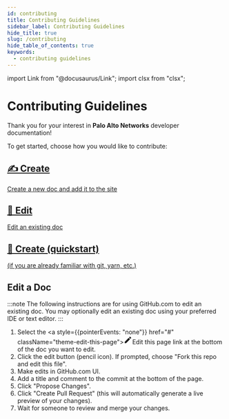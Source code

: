```yaml
---
id: contributing
title: Contributing Guidelines
sidebar_label: Contributing Guidelines
hide_title: true
slug: /contributing
hide_table_of_contents: true
keywords:
  - contributing guidelines
---
```


import Link from "@docusaurus/Link";
import clsx from "clsx";

# Contributing Guidelines

Thank you for your interest in **Palo Alto Networks** developer documentation!

To get started, choose how you would like to contribute:


<article className="margin-top--lg">
  <section className="row">
    <article className="col col--6 margin-bottom--lg">
      <a className="card padding--lg" href="/contributing/create-doc-reqs">
        <h2 className="text--truncate" title="Create">✍️ Create</h2>
        <p className="text--truncate" title="Create a new doc and add it to the site">
            Create a new doc and add it to the site
        </p>
      </a>
    </article>
    <article className="col col--6 margin-bottom--lg">
      <a className="card padding--lg" href="#edit-a-doc">
        <h2 className="text--truncate" title="Edit">📝 Edit</h2>
        <p className="text--truncate" title="Edit an existing doc">
            Edit an existing doc
        </p>
      </a>
    </article>
    <article className="col col--6 margin-bottom--lg">
      <a className="card padding--lg" href="/contributing/create-doc-tldr">
        <h2 className="text--truncate" title="Create (quickstart)">🚀 Create (quickstart)</h2>
        <p className="text--truncate" title="If you are famliar with git, yarn, etc.">
            (if you are already familiar with git, yarn, etc.)
        </p>
      </a>
    </article>
  </section>
</article>

## Edit a Doc

:::note
The following instructions are for using GitHub.com to edit an existing doc. You may optionally edit an existing doc using your preferred IDE or text editor.
:::

1. Select the <a style={{pointerEvents: "none"}} href="#" className="theme-edit-this-page"><svg fill="currentColor" height="20" width="20" viewBox="0 0 40 40" className="iconEdit_node_modules-@docusaurus-theme-classic-lib-theme-Icon-Edit-styles-module" aria-hidden="true"><g><path d="m34.5 11.7l-3 3.1-6.3-6.3 3.1-3q0.5-0.5 1.2-0.5t1.1 0.5l3.9 3.9q0.5 0.4 0.5 1.1t-0.5 1.2z m-29.5 17.1l18.4-18.5 6.3 6.3-18.4 18.4h-6.3v-6.2z"></path></g></svg>Edit this page</a> link at the bottom of the doc you want to edit.
2. Click the edit button (pencil icon). If prompted, choose "Fork this repo and edit this file".
3. Make edits in GitHub.com UI.
4. Add a title and comment to the commit at the bottom of the page.
5. Click "Propose Changes".
6. Click "Create Pull Request" (this will automatically generate a live preview of your changes).
7. Wait for someone to review and merge your changes.
